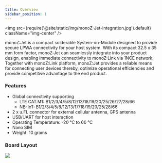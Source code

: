 ```yaml
---
title: Overview
sidebar_position: 1
---
```

<!-- 
<img src={require('@site/static/img/monoZ-Jet.png').default} />
<br/> -->
<img src={require('@site/static/img/monoZ-Jet-Integration.jpg').default} className="img-center" />

monoZ:Jet is a compact solderable System-on-Module designed to provide secure LPWA connectivity for your host system. With its compact 32.5 x 35 mm form factor, monoZ:Jet can seamlessly integrate into your product design, enabling immediate connectivity to monoZ:Link via 1NCE network. Together with monoZ:Link platform, monoZ:Jet provides a reliable means for connecting user devices thereby, optimize operational efficiencies and provide competitive advantage to the end product.
### Features
- Global connectivity supporting        
    - LTE CAT.M1: B1/2/3/4/5/8/12/13/18/19/20/25/26/27/28/66
    - NB-IoT: B1/2/3/4/5/8/12/13/17/18/19/20/25/28/66
 - 2 x u.FL connector for external cellular antenna, GPS antenna 
 - USB/UART for host interaction
 - Operating Temperature: -20 °C to 60 °C 
 - Nano SIM
 - Weight: 10 grams
        

### Board Layout

<div className="card">
    <div className="card__body">
        <img src={require('@site/static/img/Board-Layout.jpg').default}  />
    </div>
</div>